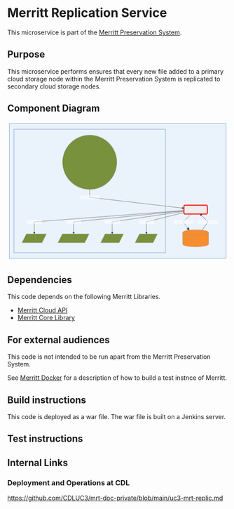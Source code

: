 # Merritt Replication Service

This microservice is part of the [Merritt Preservation System](https://github.com/CDLUC3/mrt-doc).

## Purpose

This microservice performs ensures that every new file added to a primary cloud storage node within 
the Merritt Preservation System is replicated to secondary cloud storage nodes.

## Component Diagram
![Flowchart](https://github.com/CDLUC3/mrt-doc/raw/master/diagrams/replic.mmd.svg)

## Dependencies

This code depends on the following Merritt Libraries.
- [Merritt Cloud API](https://github.com/CDLUC3/mrt-cloud)
- [Merritt Core Library](https://github.com/CDLUC3/mrt-core2)

## For external audiences
This code is not intended to be run apart from the Merritt Preservation System.

See [Merritt Docker](https://github.com/CDLUC3/merritt-docker) for a description of how to build a test instnce of Merritt.

## Build instructions
This code is deployed as a war file. The war file is built on a Jenkins server.

## Test instructions

## Internal Links

### Deployment and Operations at CDL

https://github.com/CDLUC3/mrt-doc-private/blob/main/uc3-mrt-replic.md
